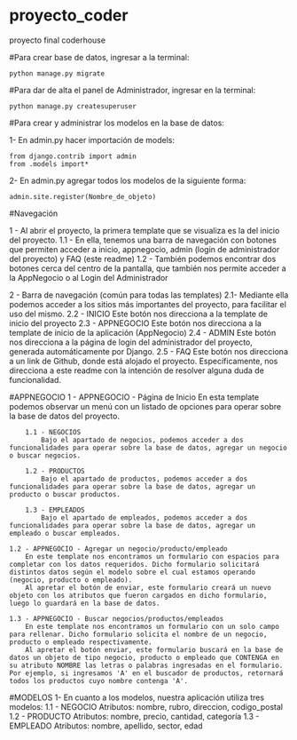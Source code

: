 # proyecto_coder
proyecto final coderhouse

#Para crear base de datos, ingresar a la terminal: 

    python manage.py migrate
    
#Para dar de alta el panel de Administrador, ingresar en la terminal:

    python manage.py createsuperuser
    
#Para crear y administrar los modelos en la base de datos:

1- En admin.py hacer importación de models:

    from django.contrib import admin
    from .models import*
   
2- En admin.py agregar todos los modelos de la siguiente forma:

    admin.site.register(Nombre_de_objeto)

#Navegación 

1 - Al abrir el proyecto, la primera template que se visualiza es la del inicio del proyecto.
    1.1 - En ella, tenemos una barra de navegación con botones que permiten acceder a inicio, appnegocio, admin (login de administrador del proyecto) y FAQ (este readme)
    1.2 - También podemos encontrar dos botones cerca del centro de la pantalla, que también nos permite acceder a la AppNegocio o al Login del Administrador

2 - Barra de navegación (común para todas las templates)
    2.1- Mediante ella podemos acceder a los sitios más importantes del proyecto, para facilitar el uso del mismo.
    2.2 - INICIO 
        Este botón nos direcciona a la template de inicio del proyecto
    2.3 - APPNEGOCIO 
        Este botón nos direcciona a la template de inicio de la aplicación (AppNegocio)
    2.4 - ADMIN
        Este botón nos direcciona a la página de login del administrador del proyecto, generada automáticamente por Django.
    2.5 - FAQ
        Este botón nos direcciona a un link de Github, donde está alojado el proyecto. Específicamente, nos direcciona a este readme con la intención de resolver alguna duda de funcionalidad. 

#APPNEGOCIO
    1 - APPNEGOCIO - Página de Inicio
        En esta template podemos observar un menú con un listado de opciones para operar sobre la base de datos del proyecto.
        
        1.1 - NEGOCIOS
            Bajo el apartado de negocios, podemos acceder a dos funcionalidades para operar sobre la base de datos, agregar un negocio o buscar negocios.
        
        1.2 - PRODUCTOS
            Bajo el apartado de productos, podemos acceder a dos funcionalidades para operar sobre la base de datos, agregar un producto o buscar productos.

        1.3 - EMPLEADOS
            Bajo el apartado de empleados, podemos acceder a dos funcionalidades para operar sobre la base de datos, agregar un empleado o buscar empleados.
    
    1.2 - APPNEGOCIO - Agregar un negocio/producto/empleado
        En este template nos encontramos un formulario con espacios para completar con los datos requeridos. Dicho formulario solicitará distintos datos según el modelo sobre el cual estamos operando (negocio, producto o empleado).
        Al apretar el botón de enviar, este formulario creará un nuevo objeto con los atributos que fueron cargados en dicho formulario, luego lo guardará en la base de datos.
    
    1.3 - APPNEGOCIO - Buscar negocios/productos/empleados
        En este template nos encontramos un formulario con un solo campo para rellenar. Dicho formulario solicita el nombre de un negocio, producto o empleado respectivamente. 
        Al apretar el botón enviar, este formulario buscará en la base de datos un objeto de tipo negocio, producto o empleado que CONTENGA en su atributo NOMBRE las letras o palabras ingresadas en el formulario. Por ejemplo, si ingresamos 'A' en el buscador de productos, retornará todos los productos cuyo nombre contenga 'A'.

#MODELOS 
    1- En cuanto a los modelos, nuestra aplicación utiliza tres modelos:
        1.1 - NEGOCIO
            Atributos: nombre, rubro, direccion, codigo_postal 
        1.2 - PRODUCTO
            Atributos: nombre, precio, cantidad, categoría
        1.3 - EMPLEADO
            Atributos: nombre, apellido, sector, edad
    
